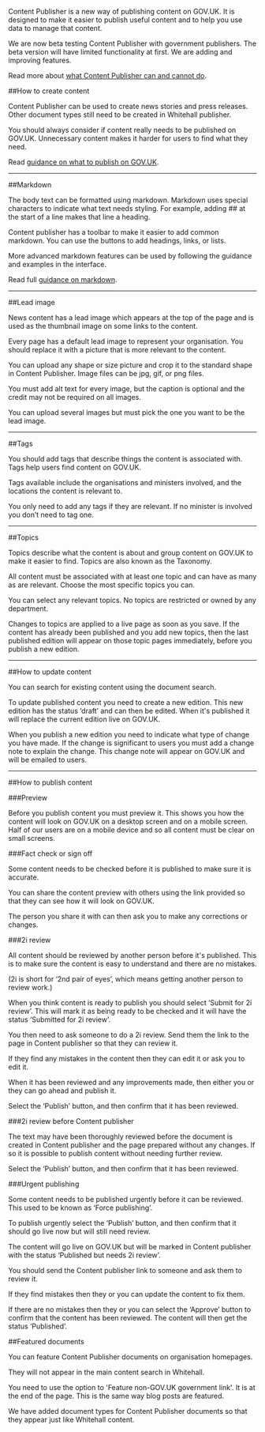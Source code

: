Content Publisher is a new way of publishing content on GOV.UK. It is designed to make it 
easier to publish useful content and to help you use data to manage that content.

We are now beta testing Content Publisher with government publishers. The beta version will have limited functionality at first. We are adding and improving features. 

Read more about [what Content Publisher can and cannot do](/beta-capabilities).

##How to create content

Content Publisher can be used to create news stories and press releases. Other document types still need to be created in Whitehall publisher.

You should always consider if content really needs to be published on GOV.UK. Unnecessary content makes it harder for users to find what they need.

Read [guidance on what to publish on GOV.UK](documents/publishing-guidance).

---

##Markdown

The body text can be formatted using markdown. Markdown uses special characters to indicate what text needs styling. For example, adding ## at the start of a line makes that line a heading.

Content publisher has a toolbar to make it easier to add common markdown. You can use the buttons to add headings, links, or lists. 

More advanced markdown features can be used by following the guidance and examples in the interface. 

Read full [guidance on markdown](https://www.gov.uk/guidance/how-to-publish-on-gov-uk/markdown).

---

##Lead image

News content has a lead image which appears at the top of the page and is used as the thumbnail image on some links to the content. 

Every page has a default lead image to represent your organisation. You should replace it with a picture that is more relevant to the content.

You can upload any shape or size picture and crop it to the standard shape in Content Publisher. Image files can be jpg, gif, or png files.

You must add alt text for every image, but the caption is optional and the credit may not be required on all images.

You can upload several images but must pick the one you want to be the lead image. 

---

##Tags

You should add tags that describe things the content is associated with. Tags help users find content on GOV.UK. 

Tags available include the organisations and ministers involved, and the locations the content is relevant to.

You only need to add any tags if they are relevant. If no minister is involved you don’t need to tag one.

---

##Topics

Topics describe what the content is about and group content on GOV.UK to make it easier to find. Topics are also known as the Taxonomy.

All content must be associated with at least one topic and can have as many as are relevant. Choose the most specific topics you can.

You can select any relevant topics. No topics are restricted or owned by any department.

Changes to topics are applied to a live page as soon as you save. If the content has already been published and you add new topics, then the last published edition will appear on those topic pages immediately, before you publish a new edition.

---

##How to update content

You can search for existing content using the document search.

To update published content you need to create a new edition. This new edition has the status ‘draft’ and can then be edited. When it's published it will replace the current edition live on GOV.UK.

When you publish a new edition you need to indicate what type of change you have made. If the change is significant to users you must add a change note to explain the change. This change note will appear on GOV.UK and will be emailed to users.

---

##How to publish content

###Preview

Before you publish content you must preview it. This shows you how the content will look on GOV.UK on a desktop screen and on a mobile screen. Half of our users are on a mobile device and so all content must be clear on small screens.

###Fact check or sign off

Some content needs to be checked before it is published to make sure it is accurate. 

You can share the content preview with others using the link provided so that they can see how it will look on GOV.UK.

The person you share it with can then ask you to make any corrections or changes.

###2i review

All content should be reviewed by another person before it's published. This is to make sure the content is easy to understand and there are no mistakes.

(2i is short for ‘2nd pair of eyes’, which means getting another person to review work.)

When you think content is ready to publish you should select ‘Submit for 2i review’. This will mark it as being ready to be checked and it will have the status ‘Submitted for 2i review’.

You then need to ask someone to do a 2i review. Send them the link to the page in Content publisher so that they can review it.

If they find any mistakes in the content then they can edit it or ask you to edit it.

When it has been reviewed and any improvements made, then either you or they can go ahead and publish it. 

Select the ‘Publish’ button, and then confirm that it has been reviewed. 

###2i review before Content publisher

The text may have been thoroughly reviewed before the document is created in Content publisher and the page prepared without any changes. If so it is possible to publish content without needing further review. 

Select the ‘Publish’ button, and then confirm that it has been reviewed. 

###Urgent publishing

Some content needs to be published urgently before it can be reviewed. This used to be known as ‘Force publishing’.

To publish urgently select the ‘Publish’ button, and then confirm that it should go live now but will still need review.

The content will go live on GOV.UK but will be marked in Content publisher with the status ‘Published but needs 2i review’.

You should send the Content publisher link to someone and ask them to review it.

If they find mistakes then they or you can update the content to fix them.

If there are no mistakes then they or you can select the ‘Approve’ button to confirm that the content has been reviewed. The content will then get the status ‘Published’.

##Featured documents

You can feature Content Publisher documents on organisation homepages. 

They will not appear in the main content search in Whitehall.

You need to use the option to 'Feature non-GOV.UK government link'. It is at the end of the page. This is the same way blog posts are featured. 

We have added document types for Content Publisher documents so that they appear just like Whitehall content.

